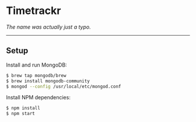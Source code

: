 # Timetrackr

*The name was actually just a typo.*

---

## Setup

Install and run MongoDB:

```sh
$ brew tap mongodb/brew
$ brew install mongodb-community
$ mongod --config /usr/local/etc/mongod.conf
```

Install NPM dependencies:

```sh
$ npm install
$ npm start
```
